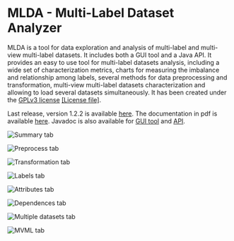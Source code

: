 # MLDA - Multi-Label Dataset Analyzer

MLDA is a tool for data exploration and analysis of multi-label and multi-view multi-label datasets. It includes both a GUI tool and a Java API.
It provides an easy to use tool for multi-label datasets analysis, including a wide set of characterization metrics, charts for measuring the imbalance and relationship among labels, several methods for data preprocessing and transformation, multi-view multi-label datasets characterization and allowing to load several datasets simultaneously.
It has been created under the [GPLv3 license](https://www.gnu.org/licenses/gpl-3.0.en.html) [\[License file\]](https://github.com/i02momuj/MLDA/blob/master/LICENSE).

Last release, version 1.2.2 is available [here](https://github.com/i02momuj/MLDA/releases/tag/1.2.2).
The documentation in pdf is available [here](https://github.com/i02momuj/MLDA/blob/master/doc/MLDA_Doc.pdf).
Javadoc is also available for [GUI tool](https://github.com/i02momuj/MLDA/tree/master/MLDA%20GUI/javadoc) and [API](https://github.com/i02momuj/MLDA/tree/master/API/MLDA_API/javadoc).

![Summary tab](http://www.uco.es/~i02momuj/img/MLDA_summary.png "Summary tab")

![Preprocess tab](http://www.uco.es/~i02momuj/img/MLDA_preprocess.png "Preprocess tab")

![Transformation tab](http://www.uco.es/~i02momuj/img/MLDA_transformation.png "Transformation tab")

![Labels tab](http://www.uco.es/~i02momuj/img/MLDA_labels.png "Labels tab")

![Attributes tab](http://www.uco.es/~i02momuj/img/MLDA_attributes.png "Attributes tab")

![Dependences tab](http://www.uco.es/~i02momuj/img/MLDA_dependences.png "Dependences tab")

![Multiple datasets tab](http://www.uco.es/~i02momuj/img/MLDA_multiple.png "Multiple datasets tab")

![MVML tab](http://www.uco.es/~i02momuj/img/MLDA_mvml.png "MVML tab")
